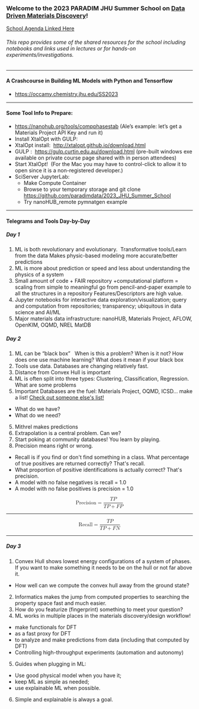 ### Welcome to the 2023 PARADIM JHU Summer School on [Data Driven Materials Discovery](https://www.paradim.org/2023_JHU_SS)!

[School Agenda Linked Here](https://www.paradim.org/2023_JHU_SS)

###### This repo provides some of the shared resources for the school including notebooks and links used in lectures or for hands-on experiments/investigations.
---
#### A Crashcourse in Building ML Models with Python and Tensorflow
* https://occamy.chemistry.jhu.edu/SS2023

---
#### Some Tool Info to Prepare:

* https://nanohub.org/tools/compphasestab  (Ale’s example: let’s get a Materials Project API Key and run it)
* Install XtalOpt with GULP:
 * XtalOpt install:  http://xtalopt.github.io/download.html
 * GULP :  https://gulp.curtin.edu.au/download.html (pre-built windows exe available on private course page shared with in person attendees)
 * Start XtalOpt!  (For the Mac you may have to control-click to allow it to open since it is a non-registered developer.)
* SciServer JupyterLab:  
  * Make Compute Container
  * Browse to your temporary storage and git clone https://github.com/paradimdata/2023_JHU_Summer_School
  * Try nanoHUB_remote pymnatgen example
  
---
#### Telegrams and Tools Day-by-Day

##### Day 1
1. ML is both revolutionary and evolutionary.  
Transformative tools/Learn from the data
Makes physic-based modeling more accurate/better predictions
2. ML is more about prediction or speed and less about understanding the physics of a system 
3. Small amount of code + FAIR repository +computational platform = scaling from simple to meaningful
go from pencil-and-paper example to all the structures in a repository
Features/Descriptors are high value.
4. Jupyter notebooks for interactive data exploration/visualization; query and computation from repositories; transparency; ubiquitous in data science and AI/ML
5. Major materials data infrastructure: nanoHUB, Materials Project, AFLOW, OpenKIM, OQMD, NREL MatDB

##### Day 2
1. ML can be “black box”   
When is this a problem? When is it not?  How does one use machine learning?
What does it mean if your black box
2. Tools use data. Databases are changing relatively fast.
3. Distance from Convex Hull is important 
3. ML is often split into three types: Clustering, Classification, Regression. What are some problems 
4. Important Databases are the fuel: Materials Project, OQMD, ICSD… make a list! [Check out someone else's list!](https://github.com/tilde-lab/awesome-materials-informatics)  
 * What do we have?
 * What do we need?  
5. Mithrel makes predictions
6. Extrapolation is a central problem. Can we? 
6. Start poking at community databases! You learn by playing.
7. Precision means right or wrong. 
 * Recall is if you find or don't find something in a class. What percentage of true positives are returned correctly?  That's recall. 
 * What proportion of positive identifications is actually correct? That's precision. 
 * A model with no false negatives is recall = 1.0 
 * A model with no false positives is precision = 1.0

<math xmlns="http://www.w3.org/1998/Math/MathML" display="block">
  <mtext>Precision</mtext>
  <mo>=</mo>
  <mfrac>
    <mrow>
      <mi>T</mi>
      <mi>P</mi>
    </mrow>
    <mrow>
      <mi>T</mi>
      <mi>P</mi>
      <mo>+</mo>
      <mi>F</mi>
      <mi>P</mi>
    </mrow>
  </mfrac>
</math>


---
<math xmlns="http://www.w3.org/1998/Math/MathML" display="block">
  <mtext>Recall</mtext>
  <mo>=</mo>
  <mfrac>
    <mrow>
      <mi>T</mi>
      <mi>P</mi>
    </mrow>
    <mrow>
      <mi>T</mi>
      <mi>P</mi>
      <mo>+</mo>
      <mi>F</mi>
      <mi>N</mi>
    </mrow>
  </mfrac>
</math>

---
##### Day 3

1. Convex Hull shows lowest energy configurations of a system of phases. If you want to make something it needs to be on the hull or not far above it.    
 * How well can we compute the convex hull away from the ground state?
2. Informatics makes the jump from computed properties to searching the property space fast and much easier.
3. How do you featurize (fingerprint) something to meet your question?
4. ML works in multiple places in the materials discovery/design workflow!
 * make functionals for DFT
 * as a fast proxy for DFT 
 * to analyze and make predictions from data (including that computed by DFT)
 * Controlling high-throughput experiments (automation and autonomy)
5. Guides when plugging in ML:
 * Use good physical model when you have it; 
 * keep ML as simple as needed; 
 * use explainable ML when possible. 
6. Simple and explainable is always a goal.